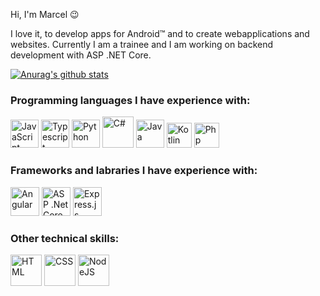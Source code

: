 Hi, I'm Marcel 😉

I love it, to develop apps for Android™ and to create webapplications and websites. Currently I am a trainee and I am working on backend development with ASP .NET Core.

[![Anurag's github stats](https://github-readme-stats.vercel.app/api?username=marcelbohland&show_icons=true&theme=dracula&hide_title=true&count_private=true&include_all_commits=true)](https://github.com/anuraghazra/github-readme-stats)

### Programming languages I have experience with:

<div >
<img src="https://upload.wikimedia.org/wikipedia/commons/9/99/Unofficial_JavaScript_logo_2.svg" alt="JavaScript" height="45" />
<img src="https://upload.wikimedia.org/wikipedia/commons/thumb/4/4c/Typescript_logo_2020.svg/1024px-Typescript_logo_2020.svg.png" alt="Typescript" height="45" />
<img src="https://upload.wikimedia.org/wikipedia/commons/thumb/c/c3/Python-logo-notext.svg/1024px-Python-logo-notext.svg.png" alt="Python" height="45" />
<img src="https://upload.wikimedia.org/wikipedia/commons/thumb/0/0d/C_Sharp_wordmark.svg/1024px-C_Sharp_wordmark.svg.png" alt="C#" height="50" />
<img src="https://upload.wikimedia.org/wikipedia/de/thumb/e/e1/Java-Logo.svg/800px-Java-Logo.svg.png" alt="Java" height="45" />
<img src="https://upload.wikimedia.org/wikipedia/commons/thumb/3/37/Kotlin_Icon_2021.svg/1024px-Kotlin_Icon_2021.svg.png" alt="Kotlin" height="40">
<img src="https://upload.wikimedia.org/wikipedia/commons/thumb/2/27/PHP-logo.svg/1920px-PHP-logo.svg.png" alt="Php" height="40">
</div>

### Frameworks and labraries I have experience with:

<div >
<img src="https://upload.wikimedia.org/wikipedia/commons/thumb/c/cf/Angular_full_color_logo.svg/1024px-Angular_full_color_logo.svg.png" alt="Angular" height="46">
<img src="https://upload.wikimedia.org/wikipedia/commons/e/ee/.NET_Core_Logo.svg" alt="ASP .Net Core" height="46">
<img src="https://upload.wikimedia.org/wikipedia/commons/6/64/Expressjs.png" alt="Express.js" height="46">
</div>


### Other technical skills:
<div> 
<img src="https://upload.wikimedia.org/wikipedia/commons/thumb/6/61/HTML5_logo_and_wordmark.svg/512px-HTML5_logo_and_wordmark.svg.png" alt="HTML" height="50">
<img src="https://upload.wikimedia.org/wikipedia/commons/thumb/3/3d/CSS.3.svg/1200px-CSS.3.svg.png" alt="CSS" height="50">
<img src="https://upload.wikimedia.org/wikipedia/commons/thumb/d/d9/Node.js_logo.svg/1920px-Node.js_logo.svg.png" alt="NodeJS" height="50">

</div>
